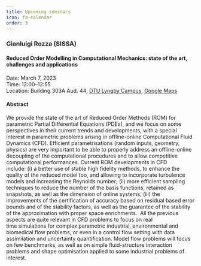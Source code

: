 ```yaml
---
title: Upcoming seminars
icon: fa-calendar
order: 3
---
```


### Gianluigi Rozza (SISSA)

#### Reduced Order Modelling in Computational Mechanics: state of the art, challenges and applications

Date: March 7, 2023   
Time: 12:00–12:55   
Location: Building 303A Aud. 44, [DTU Lyngby Campus](https://www.dtu.dk/english/about/campuses/dtu-lyngby-campus), [Google Maps](https://goo.gl/maps/3y2yCAkG5wcdJFcc6)


#### Abstract

We provide the state of the art of Reduced Order Methods (ROM) for parametric Partial Differential Equations (PDEs), and we focus on some perspectives in their current trends and developments, with a special interest in parametric problems arising in offline-online Computational Fluid Dynamics (CFD). Efficient parametrisations (random inputs, geometry, physics) are very important to be able to properly address an offline-online decoupling of the computational procedures and to allow competitive computational performances. Current ROM developments in CFD include: (i) a better use of stable high fidelity methods, to enhance the quality of the reduced model too, and allowing to incorporate turbulence models and increasing the Reynolds number; (ii) more efficient sampling techniques to reduce the number of the basis functions, retained as snapshots, as well as the dimension of online systems; (iii) the improvements of the certification of accuracy based on residual based error bounds and of the stability factors, as well as the guarantee of the stability of the approximation with proper space enrichments.  All the previous aspects are quite relevant in CFD problems to focus on real time simulations for complex parametric industrial, environmental and biomedical flow problems, or even in a control flow setting with data assimilation and uncertainty quantification. Model flow problems will focus on few benchmarks, as well as on simple fluid-structure interaction problems and shape optimisation applied to some industrial problems of interest.


